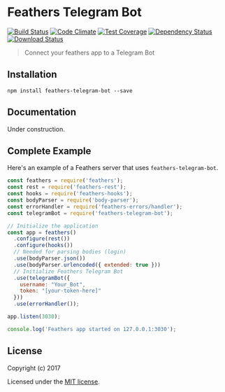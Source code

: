 # Feathers Telegram Bot

[![Build Status](https://travis-ci.org/aparabolica/feathers-telegram-bot.png?branch=master)](https://travis-ci.org/aparabolica/feathers-telegram-bot)
[![Code Climate](https://codeclimate.com/github/aparabolica/feathers-telegram-bot/badges/gpa.svg)](https://codeclimate.com/github/aparabolica/feathers-telegram-bot)
[![Test Coverage](https://codeclimate.com/github/aparabolica/feathers-telegram-bot/badges/coverage.svg)](https://codeclimate.com/github/aparabolica/feathers-telegram-bot/coverage)
[![Dependency Status](https://img.shields.io/david/aparabolica/feathers-telegram-bot.svg?style=flat-square)](https://david-dm.org/aparabolica/feathers-telegram-bot)
[![Download Status](https://img.shields.io/npm/dm/feathers-telegram-bot.svg?style=flat-square)](https://www.npmjs.com/package/feathers-telegram-bot)

> Connect your feathers app to a Telegram Bot

## Installation

```
npm install feathers-telegram-bot --save
```

## Documentation

Under construction.

## Complete Example

Here's an example of a Feathers server that uses `feathers-telegram-bot`.

```js
const feathers = require('feathers');
const rest = require('feathers-rest');
const hooks = require('feathers-hooks');
const bodyParser = require('body-parser');
const errorHandler = require('feathers-errors/handler');
const telegramBot = require('feathers-telegram-bot');

// Initialize the application
const app = feathers()
  .configure(rest())
  .configure(hooks())
  // Needed for parsing bodies (login)
  .use(bodyParser.json())
  .use(bodyParser.urlencoded({ extended: true }))
  // Initialize Feathers Telegram Bot
  .use(telegramBot({
    username: "Your_Bot",
    token: "[your-token-here]"
  }))
  .use(errorHandler());

app.listen(3030);

console.log('Feathers app started on 127.0.0.1:3030');
```

## License

Copyright (c) 2017

Licensed under the [MIT license](LICENSE).
